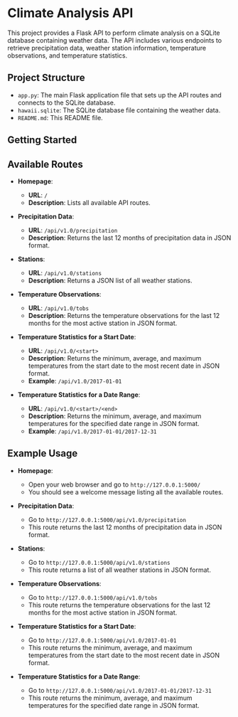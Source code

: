 # Climate Analysis API

This project provides a Flask API to perform climate analysis on a SQLite database containing weather data. The API includes various endpoints to retrieve precipitation data, weather station information, temperature observations, and temperature statistics.

## Project Structure


- `app.py`: The main Flask application file that sets up the API routes and connects to the SQLite database.
- `hawaii.sqlite`: The SQLite database file containing the weather data.
- `README.md`: This README file.

## Getting Started



## Available Routes

- **Homepage**:
  - **URL**: `/`
  - **Description**: Lists all available API routes.

- **Precipitation Data**:
  - **URL**: `/api/v1.0/precipitation`
  - **Description**: Returns the last 12 months of precipitation data in JSON format.

- **Stations**:
  - **URL**: `/api/v1.0/stations`
  - **Description**: Returns a JSON list of all weather stations.

- **Temperature Observations**:
  - **URL**: `/api/v1.0/tobs`
  - **Description**: Returns the temperature observations for the last 12 months for the most active station in JSON format.

- **Temperature Statistics for a Start Date**:
  - **URL**: `/api/v1.0/<start>`
  - **Description**: Returns the minimum, average, and maximum temperatures from the start date to the most recent date in JSON format.
  - **Example**: `/api/v1.0/2017-01-01`

- **Temperature Statistics for a Date Range**:
  - **URL**: `/api/v1.0/<start>/<end>`
  - **Description**: Returns the minimum, average, and maximum temperatures for the specified date range in JSON format.
  - **Example**: `/api/v1.0/2017-01-01/2017-12-31`

## Example Usage

- **Homepage**:
  - Open your web browser and go to `http://127.0.0.1:5000/`
  - You should see a welcome message listing all the available routes.

- **Precipitation Data**:
  - Go to `http://127.0.0.1:5000/api/v1.0/precipitation`
  - This route returns the last 12 months of precipitation data in JSON format.

- **Stations**:
  - Go to `http://127.0.0.1:5000/api/v1.0/stations`
  - This route returns a list of all weather stations in JSON format.

- **Temperature Observations**:
  - Go to `http://127.0.0.1:5000/api/v1.0/tobs`
  - This route returns the temperature observations for the last 12 months for the most active station in JSON format.

- **Temperature Statistics for a Start Date**:
  - Go to `http://127.0.0.1:5000/api/v1.0/2017-01-01`
  - This route returns the minimum, average, and maximum temperatures from the start date to the most recent date in JSON format.

- **Temperature Statistics for a Date Range**:
  - Go to `http://127.0.0.1:5000/api/v1.0/2017-01-01/2017-12-31`
  - This route returns the minimum, average, and maximum temperatures for the specified date range in JSON format.


